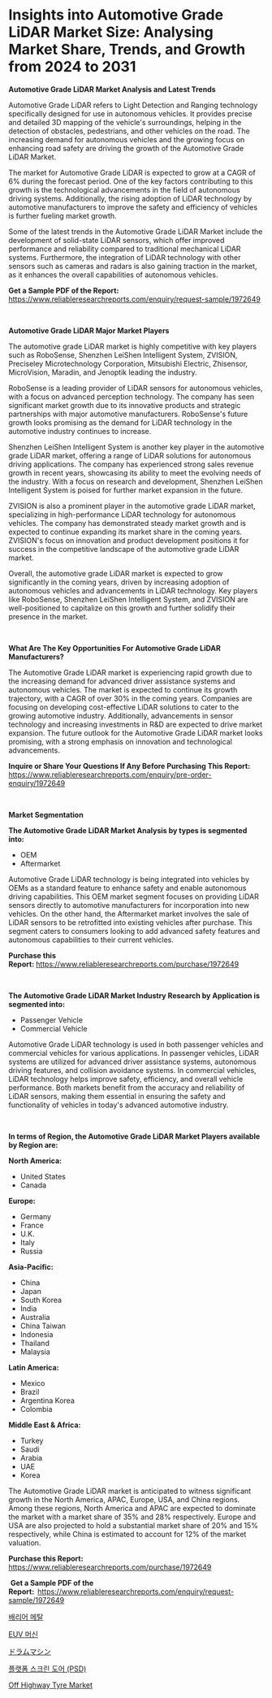 <p><h1>Insights into Automotive Grade LiDAR Market Size: Analysing Market Share, Trends, and Growth from 2024 to 2031</h1></p><p><strong>Automotive Grade LiDAR Market Analysis and Latest Trends</strong></p>
<p><p>Automotive Grade LiDAR refers to Light Detection and Ranging technology specifically designed for use in autonomous vehicles. It provides precise and detailed 3D mapping of the vehicle's surroundings, helping in the detection of obstacles, pedestrians, and other vehicles on the road. The increasing demand for autonomous vehicles and the growing focus on enhancing road safety are driving the growth of the Automotive Grade LiDAR Market.</p><p>The market for Automotive Grade LiDAR is expected to grow at a CAGR of 6% during the forecast period. One of the key factors contributing to this growth is the technological advancements in the field of autonomous driving systems. Additionally, the rising adoption of LiDAR technology by automotive manufacturers to improve the safety and efficiency of vehicles is further fueling market growth.</p><p>Some of the latest trends in the Automotive Grade LiDAR Market include the development of solid-state LiDAR sensors, which offer improved performance and reliability compared to traditional mechanical LiDAR systems. Furthermore, the integration of LiDAR technology with other sensors such as cameras and radars is also gaining traction in the market, as it enhances the overall capabilities of autonomous vehicles.</p></p>
<p><strong>Get a Sample PDF of the Report:&nbsp;</strong> <a href="https://www.reliableresearchreports.com/enquiry/request-sample/1972649">https://www.reliableresearchreports.com/enquiry/request-sample/1972649</a></p>
<p>&nbsp;</p>
<p><strong>Automotive Grade LiDAR Major Market Players</strong></p>
<p><p>The automotive grade LiDAR market is highly competitive with key players such as RoboSense, Shenzhen LeiShen Intelligent System, ZVISION, Preciseley Microtechnology Corporation, Mitsubishi Electric, Zhisensor, MicroVision, Maradin, and Jenoptik leading the industry. </p><p>RoboSense is a leading provider of LiDAR sensors for autonomous vehicles, with a focus on advanced perception technology. The company has seen significant market growth due to its innovative products and strategic partnerships with major automotive manufacturers. RoboSense's future growth looks promising as the demand for LiDAR technology in the automotive industry continues to increase.</p><p>Shenzhen LeiShen Intelligent System is another key player in the automotive grade LiDAR market, offering a range of LiDAR solutions for autonomous driving applications. The company has experienced strong sales revenue growth in recent years, showcasing its ability to meet the evolving needs of the industry. With a focus on research and development, Shenzhen LeiShen Intelligent System is poised for further market expansion in the future.</p><p>ZVISION is also a prominent player in the automotive grade LiDAR market, specializing in high-performance LiDAR technology for autonomous vehicles. The company has demonstrated steady market growth and is expected to continue expanding its market share in the coming years. ZVISION's focus on innovation and product development positions it for success in the competitive landscape of the automotive grade LiDAR market.</p><p>Overall, the automotive grade LiDAR market is expected to grow significantly in the coming years, driven by increasing adoption of autonomous vehicles and advancements in LiDAR technology. Key players like RoboSense, Shenzhen LeiShen Intelligent System, and ZVISION are well-positioned to capitalize on this growth and further solidify their presence in the market.</p></p>
<p>&nbsp;</p>
<p><strong>What Are The Key Opportunities For Automotive Grade LiDAR Manufacturers?</strong></p>
<p><p>The Automotive Grade LiDAR market is experiencing rapid growth due to the increasing demand for advanced driver assistance systems and autonomous vehicles. The market is expected to continue its growth trajectory, with a CAGR of over 30% in the coming years. Companies are focusing on developing cost-effective LiDAR solutions to cater to the growing automotive industry. Additionally, advancements in sensor technology and increasing investments in R&D are expected to drive market expansion. The future outlook for the Automotive Grade LiDAR market looks promising, with a strong emphasis on innovation and technological advancements.</p></p>
<p><strong>Inquire or Share Your Questions If Any Before Purchasing This Report:</strong> <a href="https://www.reliableresearchreports.com/enquiry/pre-order-enquiry/1972649">https://www.reliableresearchreports.com/enquiry/pre-order-enquiry/1972649</a></p>
<p>&nbsp;</p>
<p><strong>Market Segmentation</strong></p>
<p><strong>The Automotive Grade LiDAR Market Analysis by types is segmented into:</strong></p>
<p><ul><li>OEM</li><li>Aftermarket</li></ul></p>
<p><p>Automotive Grade LiDAR technology is being integrated into vehicles by OEMs as a standard feature to enhance safety and enable autonomous driving capabilities. This OEM market segment focuses on providing LiDAR sensors directly to automotive manufacturers for incorporation into new vehicles. On the other hand, the Aftermarket market involves the sale of LiDAR sensors to be retrofitted into existing vehicles after purchase. This segment caters to consumers looking to add advanced safety features and autonomous capabilities to their current vehicles.</p></p>
<p><strong>Purchase this Report:&nbsp;</strong><a href="https://www.reliableresearchreports.com/purchase/1972649">https://www.reliableresearchreports.com/purchase/1972649</a></p>
<p>&nbsp;</p>
<p><strong>The Automotive Grade LiDAR Market Industry Research by Application is segmented into:</strong></p>
<p><ul><li>Passenger Vehicle</li><li>Commercial Vehicle</li></ul></p>
<p><p>Automotive Grade LiDAR technology is used in both passenger vehicles and commercial vehicles for various applications. In passenger vehicles, LiDAR systems are utilized for advanced driver assistance systems, autonomous driving features, and collision avoidance systems. In commercial vehicles, LiDAR technology helps improve safety, efficiency, and overall vehicle performance. Both markets benefit from the accuracy and reliability of LiDAR sensors, making them essential in ensuring the safety and functionality of vehicles in today's advanced automotive industry.</p></p>
<p>&nbsp;</p>
<p><strong>In terms of Region, the Automotive Grade LiDAR Market Players available by Region are:</strong></p>
<p>
    <p> <strong> North America: </strong>
        <ul>
            <li>United States</li>
            <li>Canada</li>
        </ul>
        </p> 
    <p> <strong> Europe: </strong>
        <ul>
            <li>Germany</li>
            <li>France</li>
            <li>U.K.</li>
            <li>Italy</li>
            <li>Russia</li>
        </ul>
        </p> 
    <p> <strong> Asia-Pacific: </strong>
        <ul>
            <li>China</li>
            <li>Japan</li>
            <li>South Korea</li>
            <li>India</li>
            <li>Australia</li>
            <li>China Taiwan</li>
            <li>Indonesia</li>
            <li>Thailand</li>
            <li>Malaysia</li>
        </ul>
        </p> 
    <p> <strong> Latin America: </strong>
        <ul>
            <li>Mexico</li>
            <li>Brazil</li>
            <li>Argentina Korea</li>
            <li>Colombia</li>
        </ul>
        </p> 
    <p> <strong> Middle East & Africa: </strong>
        <ul>
            <li>Turkey</li>
            <li>Saudi</li>
            <li>Arabia</li>
            <li>UAE</li>
            <li>Korea</li>
        </ul>
    </p>
    </p>
<p><p>The Automotive Grade LiDAR market is anticipated to witness significant growth in the North America, APAC, Europe, USA, and China regions. Among these regions, North America and APAC are expected to dominate the market with a market share of 35% and 28% respectively. Europe and USA are also projected to hold a substantial market share of 20% and 15% respectively, while China is estimated to account for 12% of the market valuation.</p></p>
<p><strong>Purchase this Report: </strong><a href="https://www.reliableresearchreports.com/purchase/1972649">https://www.reliableresearchreports.com/purchase/1972649</a></p>
<p>&nbsp;<strong>Get a Sample PDF of the Report:&nbsp;&nbsp;</strong><a href="https://www.reliableresearchreports.com/enquiry/request-sample/1972649">https://www.reliableresearchreports.com/enquiry/request-sample/1972649</a></p>
<p><strong></strong></p>
<p><p><a href="https://github.com/vseigx30c9a1j/Market-Research-Report-List-1/blob/main/763971213188.md">배리어 메탈</a></p><p><a href="https://github.com/plelbej847484502/Market-Research-Report-List-1/blob/main/838259913187.md">EUV 머신</a></p><p><a href="https://github.com/dzy793153605/Market-Research-Report-List-1/blob/main/473183814121.md">ドラムマシン</a></p><p><a href="https://medium.com/@lizaheller2023/%ED%94%8C%EB%9E%AB%ED%8F%BC-%EC%8A%A4%ED%81%AC%EB%A6%B0-%EB%8F%84%EC%96%B4-psd-%EC%8B%9C%EC%9E%A5-%EC%A0%90%EC%9C%A0%EC%9C%A8-%EB%B3%80%ED%99%94-%EB%B0%8F-%EC%8B%9C%EC%9E%A5-%EC%84%B1%EC%9E%A5-%EC%B6%94%EC%84%B8-2024%EB%85%84%EB%B6%80%ED%84%B0-2031%EB%85%84%EA%B9%8C%EC%A7%80-51ab973a04b7">플랫폼 스크린 도어 (PSD)</a></p><p><a href="https://issuu.com/reportprime-2/docs/off-highway-tyre-market-size-2030.pptx">Off Highway Tyre Market</a></p></p>